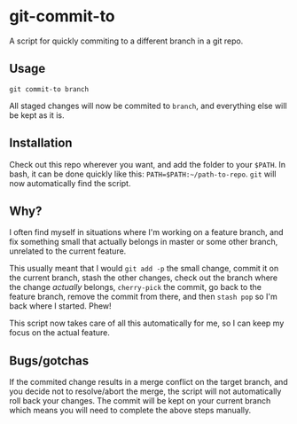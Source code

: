 # git-commit-to
A script for quickly commiting to a different branch in a git repo.

## Usage
`git commit-to branch`

All staged changes will now be commited to `branch`, and everything else will be kept as it is.

## Installation
Check out this repo wherever you want, and add the folder to your `$PATH`. In bash, it can be done quickly like this: `PATH=$PATH:~/path-to-repo`.
`git` will now automatically find the script.

## Why?
I often find myself in situations where I'm working on a feature branch, and fix something small that actually belongs in
master or some other branch, unrelated to the current feature.

This usually meant that I would `git add -p` the small change, commit it on the current branch, stash the other changes,
check out the branch where the change _actually_ belongs, `cherry-pick` the commit, go back to the feature branch, remove
the commit from there, and then `stash pop` so I'm back where I started. Phew!

This script now takes care of all this automatically for me, so I can keep my focus on the actual feature.

## Bugs/gotchas
If the commited change results in a merge conflict on the target branch, and you decide not to resolve/abort the merge,
the script will not automatically roll back your changes. The commit will be kept on your current branch which means
you will need to complete the above steps manually.
